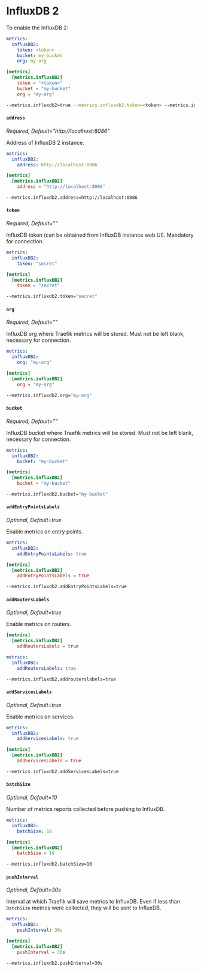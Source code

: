 # InfluxDB 2

To enable the InfluxDB 2:

```yaml tab="File (YAML)"
metrics:
  influxDB2:
    token: <token>
    bucket: my-bucket
    org: my-org
```

```toml tab="File (TOML)"
[metrics]
  [metrics.influxDB2]
    token = "<token>"
    bucket = "my-bucket"
    org = "my-org"
```

```bash tab="CLI"
--metrics.influxdb2=true --metrics.influxdb2.token=<token> --metrics.influxdb2.bucket=my-bucket --metrics.influxdb2.org=my-org
```

#### `address`

_Required, Default="http://localhost:8086"_

Address of InfluxDB 2 instance.

```yaml tab="File (YAML)"
metrics:
  influxDB2:
    address: http://localhost:8086
```

```toml tab="File (TOML)"
[metrics]
  [metrics.influxDB2]
    address = "http://localhost:8086"
```

```bash tab="CLI"
--metrics.influxdb2.address=http://localhost:8086
```

#### `token`

_Required, Default=""_

InfluxDB token (can be obtained from InfluxDB instance web UI). Mandatory for connection.

```yaml tab="File (YAML)"
metrics:
  influxDB2:
    token: "secret"
```

```toml tab="File (TOML)"
[metrics]
  [metrics.influxDB2]
    token = "secret"
```

```bash tab="CLI"
--metrics.influxdb2.token="secret"
```

#### `org`

_Required, Default=""_

InfluxDB org where Traefik metrics will be stored. Must not be left blank, necessary for connection.

```yaml tab="File (YAML)"
metrics:
  influxDB2:
    org: "my-org"
```

```toml tab="File (TOML)"
[metrics]
  [metrics.influxDB2]
    org = "my-org"
```

```bash tab="CLI"
--metrics.influxdb2.org="my-org"
```

#### `bucket`

_Required, Default=""_

InfluxDB bucket where Traefik metrics will be stored. Must not be left blank, necessary for connection.

```yaml tab="File (YAML)"
metrics:
  influxDB2:
    bucket: "my-bucket"
```

```toml tab="File (TOML)"
[metrics]
  [metrics.influxDB2]
    bucket = "my-bucket"
```

```bash tab="CLI"
--metrics.influxdb2.bucket="my-bucket"
```

#### `addEntryPointsLabels`

_Optional, Default=true_

Enable metrics on entry points.

```yaml tab="File (YAML)"
metrics:
  influxDB2:
    addEntryPointsLabels: true
```

```toml tab="File (TOML)"
[metrics]
  [metrics.influxDB2]
    addEntryPointsLabels = true
```

```bash tab="CLI"
--metrics.influxdb2.addEntryPointsLabels=true
```

#### `addRoutersLabels`

_Optional, Default=true_

Enable metrics on routers.

```toml tab="File (TOML)"
[metrics]
  [metrics.influxDB2]
    addRoutersLabels = true
```

```yaml tab="File (YAML)"
metrics:
  influxDB2:
    addRoutersLabels: true
```

```bash tab="CLI"
--metrics.influxdb2.addrouterslabels=true
```

#### `addServicesLabels`

_Optional, Default=true_

Enable metrics on services.

```yaml tab="File (YAML)"
metrics:
  influxDB2:
    addServicesLabels: true
```

```toml tab="File (TOML)"
[metrics]
  [metrics.influxDB2]
    addServicesLabels = true
```

```bash tab="CLI"
--metrics.influxdb2.addServicesLabels=true
```

#### `batchSize`

_Optional, Default=10_

Number of metrics reports collected before pushing to InfluxDB.

```yaml tab="File (YAML)"
metrics:
  influxDB2:
    batchSize: 10
```

```toml tab="File (TOML)"
[metrics]
  [metrics.influxDB2]
    batchSize = 10
```

```bash tab="CLI"
--metrics.influxdb2.batchSize=10
```

#### `pushInterval`

_Optional, Default=30s_

Interval at which Traefik will save metrics to InfluxDB. Even if less than `BatchSize` metrics were collected, they will be sent to InfluxDB.

```yaml tab="File (YAML)"
metrics:
  influxDB2:
    pushInterval: 30s
```

```toml tab="File (TOML)"
[metrics]
  [metrics.influxDB2]
    pushInterval = 30s
```

```bash tab="CLI"
--metrics.influxdb2.pushInterval=30s
```
